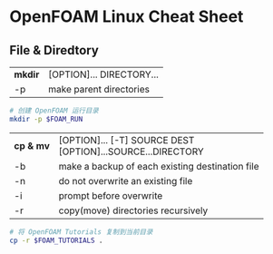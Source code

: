 # OpenFOAM Linux Cheat Sheet #

## File & Diredtory ##

<table>
    <tr>
    <td> <b> mkdir </b> </td>
    <td> [OPTION]... DIRECTORY... </td>
    </tr>
    <tr>
    <td> -p </td>
    <td> make parent directories </td>
    </tr>
</table>

```Bash
# 创建 OpenFOAM 运行目录
mkdir -p $FOAM_RUN
```

<table>
    <tr>
    <td> <b> cp & mv </b> </td>
    <td> [OPTION]... [-T] SOURCE DEST <br>  [OPTION]...SOURCE...DIRECTORY</td>
    </tr>
    <tr>
    <td> -b </td>
    <td> make a backup of each existing destination file </td>
    </tr>
    <tr>
    <td> -n </td>
    <td> do not overwrite an existing file </td>
    </tr>
    <tr>
    <td> -i </td>
    <td> prompt before overwrite </td>
    </tr>
    <tr>
    <td> -r </td>
    <td> copy(move) directories recursively </td>
    </tr>
</table>

```Bash
# 将 OpenFOAM Tutorials 复制到当前目录
cp -r $FOAM_TUTORIALS .
```
